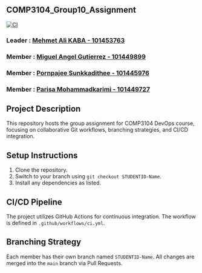 ## COMP3104_Group10_Assignment ##

[![CI](https://github.com/kabamehmetali/COMP3104_Group10_Assignment/actions/workflows/blank.yml/badge.svg)](https://github.com/kabamehmetali/COMP3104_Group10_Assignment/actions/workflows/blank.yml)

### Leader : [Mehmet Ali KABA - 101453763](https://github.com/kabamehmetali) ###
### Member : [Miguel Angel Gutierrez - 101449899](https://github.com/MigueGs) ###
### Member : [Pornpajee Sunkkadithee - 101445976](https://github.com/Sunkkadithee) ###
### Member : [Parisa Mohammadkarimi - 101449727](https://github.com/parisamkarimi) ###

## Project Description ##
This repository hosts the group assignment for COMP3104 DevOps course, focusing on collaborative Git workflows, branching strategies, and CI/CD integration. 

## Setup Instructions ##
1. Clone the repository. 
2. Switch to your branch using `git checkout STUDENTID-Name`. 
3. Install any dependencies as listed. 

## CI/CD Pipeline ##
The project utilizes GitHub Actions for continuous integration. The workflow is defined in `.github/workflows/ci.yml`. 

## Branching Strategy ##
Each member has their own branch named `STUDENTID-Name`. All changes are merged into the `main` branch via Pull Requests.

